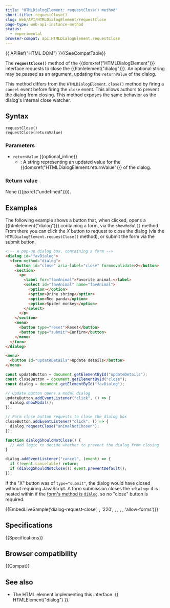 ```yaml
---
title: "HTMLDialogElement: requestClose() method"
short-title: requestClose()
slug: Web/API/HTMLDialogElement/requestClose
page-type: web-api-instance-method
status:
  - experimental
browser-compat: api.HTMLDialogElement.requestClose
---
```


{{ APIRef("HTML DOM") }}{{SeeCompatTable}}

The **`requestClose()`** method of the {{domxref("HTMLDialogElement")}} interface requests to close the {{htmlelement("dialog")}}.
An optional string may be passed as an argument, updating the `returnValue` of the dialog.

This method differs from the `HTMLDialogElement.close()` method by firing a `cancel` event before firing the `close` event. This allows
authors to prevent the dialog from closing. This method exposes the same behavior as the dialog's internal close watcher.

## Syntax

```js-nolint
requestClose()
requestClose(returnValue)
```

### Parameters

- `returnValue` {{optional_inline}}
  - : A string representing an updated value for the {{domxref("HTMLDialogElement.returnValue")}} of the dialog.

### Return value

None ({{jsxref("undefined")}}).

## Examples

The following example shows a button that, when clicked, opens a {{htmlelement("dialog")}} containing a form, via the `showModal()` method.
From there you can click the _X_ button to request to close the dialog (via the `HTMLDialogElement.requestClose()` method), or submit the form via the submit button.

```html live-sample___dialog-request-close
<!-- A pop-up dialog box, containing a form -->
<dialog id="favDialog">
  <form method="dialog">
    <button id="close" aria-label="close" formnovalidate>X</button>
    <section>
      <p>
        <label for="favAnimal">Favorite animal:</label>
        <select id="favAnimal" name="favAnimal">
          <option></option>
          <option>Brine shrimp</option>
          <option>Red panda</option>
          <option>Spider monkey</option>
        </select>
      </p>
    </section>
    <menu>
      <button type="reset">Reset</button>
      <button type="submit">Confirm</button>
    </menu>
  </form>
</dialog>

<menu>
  <button id="updateDetails">Update details</button>
</menu>
```

```js live-sample___dialog-request-close
const updateButton = document.getElementById("updateDetails");
const closeButton = document.getElementById("close");
const dialog = document.getElementById("favDialog");

// Update button opens a modal dialog
updateButton.addEventListener("click", () => {
  dialog.showModal();
});

// Form close button requests to close the dialog box
closeButton.addEventListener("click", () => {
  dialog.requestClose("animalNotChosen");
});

function dialogShouldNotClose() {
  // Add logic to decide whether to prevent the dialog from closing
}

dialog.addEventListener("cancel", (event) => {
  if (!event.cancelable) return;
  if (dialogShouldNotClose()) event.preventDefault();
});
```

If the "X" button was of `type="submit"`, the dialog would have closed without requiring JavaScript.
A form submission closes the `<dialog>` it is nested within if the [form's method is `dialog`](/en-US/docs/Web/HTML/Element/form#method), so no "close" button is required.

{{EmbedLiveSample('dialog-request-close', , '220', , , , , 'allow-forms')}}

## Specifications

{{Specifications}}

## Browser compatibility

{{Compat}}

## See also

- The HTML element implementing this interface: {{ HTMLElement("dialog") }}.

